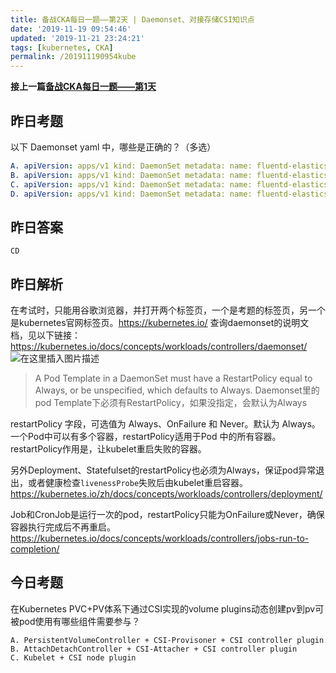 ```yaml
---
title: 备战CKA每日一题——第2天 | Daemonset、对接存储CSI知识点
date: '2019-11-19 09:54:46'
updated: '2019-11-21 23:24:21'
tags: [kubernetes, CKA]
permalink: /201911190954kube
---
```


**接上一篇[备战CKA每日一题——第1天](https://liabio.blog.csdn.net/article/details/103126903)**

## 昨日考题
以下 Daemonset yaml 中，哪些是正确的？（多选）
```yaml
A. apiVersion: apps/v1 kind: DaemonSet metadata: name: fluentd-elasticsearch namespace: default labels: k8s-app: fluentd-logging spec: selector: matchLabels: name: fluentd-elasticsearch template: metadata: labels: name: fluentd-elasticsearch spec: containers: - name: fluentd-elasticsearch image: gcr.io/fluentd-elasticsearch/fluentd:v2.5.1 restartPolicy: Never
B. apiVersion: apps/v1 kind: DaemonSet metadata: name: fluentd-elasticsearch namespace: default labels: k8s-app: fluentd-logging spec: selector: matchLabels: name: fluentd-elasticsearch template: metadata: labels: name: fluentd-elasticsearch spec: containers: - name: fluentd-elasticsearch image: gcr.io/fluentd-elasticsearch/fluentd:v2.5.1 restartPolicy: Onfailure
C. apiVersion: apps/v1 kind: DaemonSet metadata: name: fluentd-elasticsearch namespace: default labels: k8s-app: fluentd-logging spec: selector: matchLabels: name: fluentd-elasticsearch template: metadata: labels: name: fluentd-elasticsearch spec: containers: - name: fluentd-elasticsearch image: gcr.io/fluentd-elasticsearch/fluentd:v2.5.1 restartPolicy: Always
D. apiVersion: apps/v1 kind: DaemonSet metadata: name: fluentd-elasticsearch namespace: default labels: k8s-app: fluentd-logging spec: selector: matchLabels: name: fluentd-elasticsearch template: metadata: labels: name: fluentd-elasticsearch spec: containers: - name: fluentd-elasticsearch image: gcr.io/fluentd-elasticsearch/fluentd:v2.5.1
```

## 昨日答案
`CD`
## 昨日解析
在考试时，只能用谷歌浏览器，并打开两个标签页，一个是考题的标签页，另一个是kubernetes官网标签页。https://kubernetes.io/
查询daemonset的说明文档，见以下链接：
https://kubernetes.io/docs/concepts/workloads/controllers/daemonset/
![在这里插入图片描述](https://cdn.jsdelivr.net/gh/smallersoup/jsDelivr-cdn@main/blog/article/csdnimg/20191118210527458.png)

> A Pod Template in a DaemonSet must have a RestartPolicy equal to Always, or be unspecified, which defaults to Always.
Daemonset里的pod Template下必须有RestartPolicy，如果没指定，会默认为Always

restartPolicy 字段，可选值为 Always、OnFailure 和 Never。默认为 Always。 一个Pod中可以有多个容器，restartPolicy适用于Pod 中的所有容器。restartPolicy作用是，让kubelet重启失败的容器。

另外Deployment、Statefulset的restartPolicy也必须为Always，保证pod异常退出，或者健康检查`livenessProbe`失败后由kubelet重启容器。
https://kubernetes.io/zh/docs/concepts/workloads/controllers/deployment/

Job和CronJob是运行一次的pod，restartPolicy只能为OnFailure或Never，确保容器执行完成后不再重启。
https://kubernetes.io/docs/concepts/workloads/controllers/jobs-run-to-completion/


## 今日考题
在Kubernetes PVC+PV体系下通过CSI实现的volume plugins动态创建pv到pv可被pod使用有哪些组件需要参与？

```
A. PersistentVolumeController + CSI-Provisoner + CSI controller plugin
B. AttachDetachController + CSI-Attacher + CSI controller plugin
C. Kubelet + CSI node plugin
```
